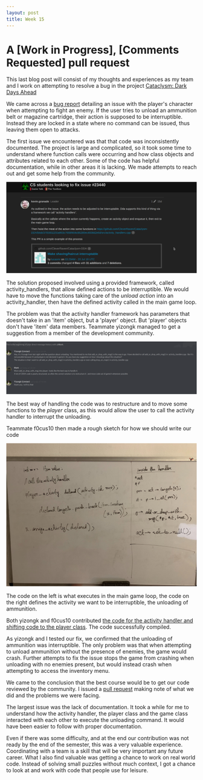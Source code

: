 ```yaml
---
layout: post
title: Week 15
---
```


# A [Work in Progress], [Comments Requested] pull request

This last blog post will consist of my thoughts and experiences as my team and I work on attempting to resolve a bug in the project [Cataclysm: Dark Days Ahead](https://cataclysmdda.org/)

We came across a [bug report](https://github.com/CleverRaven/Cataclysm-DDA/issues/23440) detailing an issue with the player's character when attempting to fight an enemy. If the user tries to unload an ammunition belt or magazine cartridge, their action is supposed to be interruptible. Instead they are locked in a state where no command can be issued, thus leaving them open to attacks.

The first issue we encountered was that that code was inconsistently documented. The project is large and complicated, so it took some time to understand where function calls were occurring and how class objects and attributes related to each other. Some of the code has helpful documentation, while in other areas it is lacking. We made attempts to reach out and get some help from the community.

![discourse feedback](../images/discourse_feedback.png)

The solution proposed involved using a provided framework, called activity_handlers, that allow defined actions to be interruptible. We would have to move the functions taking care of the *unload action* into an activity_handler, then have the defined activity called in the main game loop.

The problem was that the activity handler framework has parameters that doesn't take in an 'item' object, but a 'player' object. But 'player' objects don't have 'item' data members. Teammate yizongk managed to get a suggestion from a member of the development community.

![discourse suggestions](../images/discourse_suggestions.png)

The best way of handling the code was to restructure and to move some functions to the *player* class, as this would allow the user to call the activity handler to interrupt the unloading.

Teammate f0cus10 then made a rough sketch for how we should write our code

![Rough Sketch](../images/rough_sketch.jpg)

The code on the left is what executes in the main game loop, the code on the right defines the activity we want to be interruptible, the unloading of ammunition.

Both yizongk and f0cus10 contributed [the code for the activity handler and shifting code to the player class](https://github.com/CleverRaven/Cataclysm-DDA/pull/27177/files). The code successfully compiled.

As yizongk and I tested our fix, we confirmed that the unloading of ammunition was interruptible. The only problem was that when attempting to unload ammunition without the presence of enemies, the game would crash. Further attempts to fix the issue stops the game from crashing when unloading with no enemies present, but would instead crash when attempting to access the inventory menu.

We came to the conclusion that the best course would be to get our code reviewed by the community. I issued a [pull request](https://github.com/CleverRaven/Cataclysm-DDA/pull/27177) making note of what we did and the problems we were facing.

The largest issue was the lack of documentation. It took a while for me to understand how the activity handler, the player class and the game class interacted with each other to execute the unloading command. It would have been easier to follow with proper documentation.

Even if there was some difficulty, and at the end our contribution was not ready by the end of the semester, this was a very valuable experience. Coordinating with a team is a skill that will be very important any future career. What I also find valuable was getting a chance to work on real world code. Instead of solving small puzzles without much context, I got a chance to look at and work with code that people use for leisure.